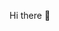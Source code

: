 Hi there 👋
<!--
**jaypyles/jaypyles** is a ✨ _special_ ✨ repository because its `README.md` (this file) appears on your GitHub profile.

💻 All my projects can be found here on [Github](https://jaydenpyles.dev/github)

🐍 I am a Fullstack Developer focusing in Backend Development (but am trying to improve my Frontend skills on my [site](https://jaydenpyles.dev)

⚛ I am currently learning Typescript and Rust


